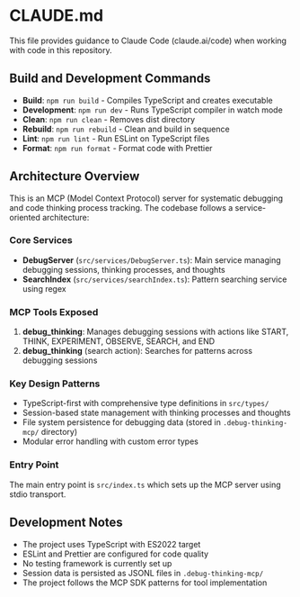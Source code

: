 # CLAUDE.md

This file provides guidance to Claude Code (claude.ai/code) when working with code in this repository.

## Build and Development Commands

- **Build**: `npm run build` - Compiles TypeScript and creates executable
- **Development**: `npm run dev` - Runs TypeScript compiler in watch mode
- **Clean**: `npm run clean` - Removes dist directory
- **Rebuild**: `npm run rebuild` - Clean and build in sequence
- **Lint**: `npm run lint` - Run ESLint on TypeScript files
- **Format**: `npm run format` - Format code with Prettier

## Architecture Overview

This is an MCP (Model Context Protocol) server for systematic debugging and code thinking process tracking. The codebase follows a service-oriented architecture:

### Core Services
- **DebugServer** (`src/services/DebugServer.ts`): Main service managing debugging sessions, thinking processes, and thoughts
- **SearchIndex** (`src/services/searchIndex.ts`): Pattern searching service using regex

### MCP Tools Exposed
1. **debug_thinking**: Manages debugging sessions with actions like START, THINK, EXPERIMENT, OBSERVE, SEARCH, and END
2. **debug_thinking** (search action): Searches for patterns across debugging sessions

### Key Design Patterns
- TypeScript-first with comprehensive type definitions in `src/types/`
- Session-based state management with thinking processes and thoughts
- File system persistence for debugging data (stored in `.debug-thinking-mcp/` directory)
- Modular error handling with custom error types

### Entry Point
The main entry point is `src/index.ts` which sets up the MCP server using stdio transport.

## Development Notes

- The project uses TypeScript with ES2022 target
- ESLint and Prettier are configured for code quality
- No testing framework is currently set up
- Session data is persisted as JSONL files in `.debug-thinking-mcp/`
- The project follows the MCP SDK patterns for tool implementation